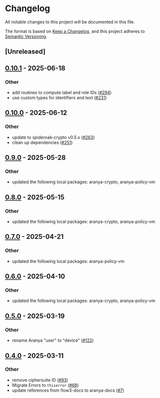 # Changelog

All notable changes to this project will be documented in this file.

The format is based on [Keep a Changelog](https://keepachangelog.com/en/1.0.0/),
and this project adheres to [Semantic Versioning](https://semver.org/spec/v2.0.0.html).

## [Unreleased]

## [0.10.1](https://github.com/aranya-project/aranya-core/compare/aranya-idam-ffi-v0.10.0...aranya-idam-ffi-v0.10.1) - 2025-06-18

### Other

- add routines to compute label and role IDs ([#294](https://github.com/aranya-project/aranya-core/pull/294))
- use custom types for identifiers and text ([#231](https://github.com/aranya-project/aranya-core/pull/231))

## [0.10.0](https://github.com/aranya-project/aranya-core/compare/aranya-idam-ffi-v0.9.0...aranya-idam-ffi-v0.10.0) - 2025-06-12

### Other

- update to spideroak-crypto v0.5.x ([#263](https://github.com/aranya-project/aranya-core/pull/263))
- clean up dependencies ([#251](https://github.com/aranya-project/aranya-core/pull/251))

## [0.9.0](https://github.com/aranya-project/aranya-core/compare/aranya-idam-ffi-v0.8.0...aranya-idam-ffi-v0.9.0) - 2025-05-28

### Other

- updated the following local packages: aranya-crypto, aranya-policy-vm

## [0.8.0](https://github.com/aranya-project/aranya-core/compare/aranya-idam-ffi-v0.7.0...aranya-idam-ffi-v0.8.0) - 2025-05-15

### Other

- updated the following local packages: aranya-crypto, aranya-policy-vm

## [0.7.0](https://github.com/aranya-project/aranya-core/compare/aranya-idam-ffi-v0.6.0...aranya-idam-ffi-v0.7.0) - 2025-04-21

### Other

- updated the following local packages: aranya-policy-vm

## [0.6.0](https://github.com/aranya-project/aranya-core/compare/aranya-idam-ffi-v0.5.0...aranya-idam-ffi-v0.6.0) - 2025-04-10

### Other

- updated the following local packages: aranya-crypto, aranya-policy-vm

## [0.5.0](https://github.com/aranya-project/aranya-core/compare/aranya-idam-ffi-v0.4.0...aranya-idam-ffi-v0.5.0) - 2025-03-19

### Other

- rename Aranya "user" to "device" ([#122](https://github.com/aranya-project/aranya-core/pull/122))

## [0.4.0](https://github.com/aranya-project/aranya-core/compare/aranya-idam-ffi-v0.3.0...aranya-idam-ffi-v0.4.0) - 2025-03-11

### Other

- remove ciphersuite ID ([#93](https://github.com/aranya-project/aranya-core/pull/93))
- Migrate Errors to `thiserror` ([#68](https://github.com/aranya-project/aranya-core/pull/68))
- update references from flow3-docs to aranya-docs ([#7](https://github.com/aranya-project/aranya-core/pull/7))

